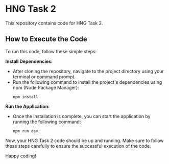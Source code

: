 # HNG Task 2

This repository contains code for HNG Task 2.

## How to Execute the Code

To run this code, follow these simple steps:


 **Install Dependencies:**
   - After cloning the repository, navigate to the project directory using your terminal or command prompt.
   - Run the following command to install the project's dependencies using npm (Node Package Manager):
     ```
     npm install
     ```

 **Run the Application:**
   - Once the installation is complete, you can start the application by running the following command:
     ```
     npm run dev
     ```

Now, your HNG Task 2 code should be up and running. Make sure to follow these steps carefully to ensure the successful execution of the code.

Happy coding!
